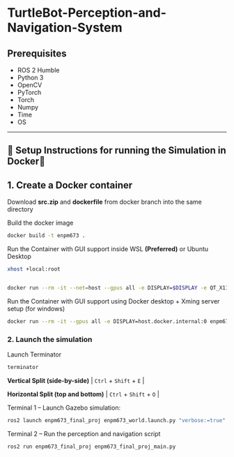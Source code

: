 # TurtleBot-Perception-and-Navigation-System

## Prerequisites

- ROS 2 Humble
- Python 3 
- OpenCV
- PyTorch
- Torch
- Numpy
- Time
- OS

---

## 🔧 Setup Instructions for running the Simulation in Docker🐳
## 1. Create a Docker container

Download **src.zip** and **dockerfile** from docker branch into the same directory

Build the docker image
```bash
docker build -t enpm673 .
```
Run the Container with GUI support inside WSL **(Preferred)** or Ubuntu Desktop

```bash
xhost +local:root
```
```bash

docker run --rm -it --net=host --gpus all -e DISPLAY=$DISPLAY -e QT_X11_NO_MITSHM=1 -v /tmp/.X11-unix:/tmp/.X11-unix enpm673
```

Run the Container with GUI support using Docker desktop + Xming server setup (for windows)
```bash
docker run --rm -it --gpus all -e DISPLAY=host.docker.internal:0 enpm673
```


### 2. Launch the simulation
Launch Terminator
```bash
terminator
```
**Vertical Split (side-by-side)** | `Ctrl` + `Shift` + `E` |

**Horizontal Split (top and bottom)** | `Ctrl` + `Shift` + `O` |

Terminal 1 – Launch Gazebo simulation:
```bash
ros2 launch enpm673_final_proj enpm673_world.launch.py "verbose:=true"
```
Terminal 2 – Run the perception and navigation script
```bash
ros2 run enpm673_final_proj enpm673_final_proj_main.py
```
